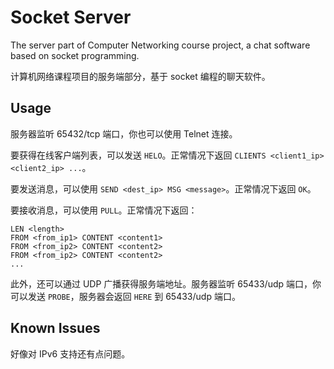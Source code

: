 # Socket Server

The server part of Computer Networking course project, a chat software based on socket programming.

计算机网络课程项目的服务端部分，基于 socket 编程的聊天软件。

## Usage

服务器监听 65432/tcp 端口，你也可以使用 Telnet 连接。

要获得在线客户端列表，可以发送 `HELO`。正常情况下返回 `CLIENTS <client1_ip> <client2_ip> ...`。

要发送消息，可以使用 `SEND <dest_ip> MSG <message>`。正常情况下返回 `OK`。

要接收消息，可以使用 `PULL`。正常情况下返回：

```plain
LEN <length>
FROM <from_ip1> CONTENT <content1>
FROM <from_ip2> CONTENT <content2>
FROM <from_ip2> CONTENT <content2>
...
```

此外，还可以通过 UDP 广播获得服务端地址。服务器监听 65433/udp 端口，你可以发送 `PROBE`，服务器会返回 `HERE` 到 65433/udp 端口。

## Known Issues

好像对 IPv6 支持还有点问题。
